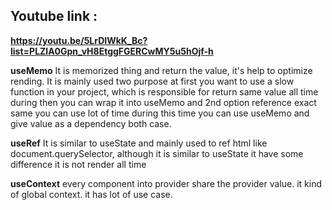 ## Youtube link :
**https://youtu.be/5LrDIWkK_Bc?list=PLZlA0Gpn_vH8EtggFGERCwMY5u5hOjf-h**

**useMemo**
It is memorized thing and return the value, it's help to optimize rending. 
It is mainly used two purpose at first you want to use a slow function in  your project,
 which is responsible for return same value all time during then you can wrap it into useMemo 
 and  2nd option reference exact same you can use lot of time during this time you can use useMemo and give value as a dependency both case.

 **useRef**
 It is similar to useState and mainly used to ref html like document.querySelector, although it is similar to useState it have some difference it is not render all time 

 **useContext** 
 every component into provider share the provider value. it kind of global context. it has lot of use case. 